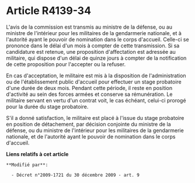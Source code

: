 # Article R4139-34

L'avis de la commission est transmis au ministre de la défense, ou au ministre de l'intérieur pour les militaires de la
gendarmerie nationale, et à l'autorité ayant le pouvoir de nomination dans le corps d'accueil. Celle-ci se prononce dans le
délai d'un mois à compter de cette transmission. Si sa candidature est retenue, une proposition d'affectation est adressée au
militaire, qui dispose d'un délai de quinze jours à compter de la notification de cette proposition pour l'accepter ou la
refuser. 

En cas d'acceptation, le militaire est mis à la disposition de l'administration ou de l'établissement public d'accueil pour
effectuer un stage probatoire d'une durée de deux mois. Pendant cette période, il reste en position d'activité au sein des
forces armées et conserve sa rémunération. Le militaire servant en vertu d'un contrat voit, le cas échéant, celui-ci prorogé
pour la durée du stage probatoire.

S'il a donné satisfaction, le militaire est placé à l'issue du stage probatoire en position de détachement, par décision
conjointe du ministre de la défense, ou du ministre de l'intérieur pour les militaires de la gendarmerie nationale, et de
l'autorité ayant le pouvoir de nomination dans le corps d'accueil.

**Liens relatifs à cet article**

	**Modifié par**:

	  - Décret n°2009-1721 du 30 décembre 2009 - art. 9
